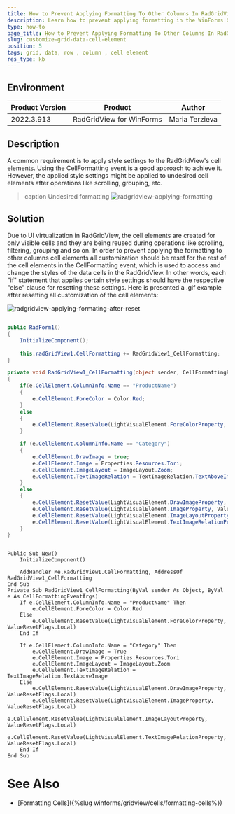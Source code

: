 ```yaml
---
title: How to Prevent Applying Formatting To Other Columns In RadGridView CellElements
description: Learn how to prevent applying formatting in the WinForms GridView cell elements.
type: how-to
page_title: How to Prevent Applying Formatting To Other Columns In RadGridView CellElements
slug: customize-grid-data-cell-element
position: 5
tags: grid, data, row , column , cell element
res_type: kb
---
```



## Environment
|Product Version|Product|Author|
|----|----|----|
|2022.3.913|RadGridView for WinForms|Maria Terzieva|

## Description

A common requirement is to apply style settings to the RadGridView's cell elements. Using the CellFormatting event is a good approach to achieve it. However, the applied style settings might be applied to undesired cell elements after operations like scrolling, grouping, etc. 

>caption Undesired formatting
![radgridview-applying-formatting](images/radgridview-applying-formatting.gif) 

## Solution

Due to UI virtualization in RadGridView, the cell elements are created for only visible cells and they are being reused during operations like scrolling, filtering, grouping and so on. 
In order to prevent applying the formatting to other columns cell elements all customization should be reset for the rest of the cell elements in the CellFormatting event, which is used to access and change the styles of the data cells  in the RadGridView. In other words, each "if" statement that applies certain style settings should have the respective "else" clause for resetting these settings.
Here is presented a .gif example after resetting all customization of the cell elements:

![radgridview-applying-formating-after-reset](images/radgridview-applying-formating-after-reset.gif) 

````C#

public RadForm1()
{
    InitializeComponent();
   
    this.radGridView1.CellFormatting += RadGridView1_CellFormatting;
}

private void RadGridView1_CellFormatting(object sender, CellFormattingEventArgs e)
{
    if(e.CellElement.ColumnInfo.Name == "ProductName")
    {
        e.CellElement.ForeColor = Color.Red;
    }
    else
    {
        e.CellElement.ResetValue(LightVisualElement.ForeColorProperty, ValueResetFlags.Local);
    }

    if (e.CellElement.ColumnInfo.Name == "Category")
    {
        e.CellElement.DrawImage = true;
        e.CellElement.Image = Properties.Resources.Tori;
        e.CellElement.ImageLayout = ImageLayout.Zoom;
        e.CellElement.TextImageRelation = TextImageRelation.TextAboveImage;
    }
    else
    {
        e.CellElement.ResetValue(LightVisualElement.DrawImageProperty, ValueResetFlags.Local);
        e.CellElement.ResetValue(LightVisualElement.ImageProperty, ValueResetFlags.Local);
        e.CellElement.ResetValue(LightVisualElement.ImageLayoutProperty, ValueResetFlags.Local);
        e.CellElement.ResetValue(LightVisualElement.TextImageRelationProperty, ValueResetFlags.Local);        
    }
}

````
````VB.NET

Public Sub New()
    InitializeComponent()

    AddHandler Me.RadGridView1.CellFormatting, AddressOf RadGridView1_CellFormatting
End Sub
Private Sub RadGridView1_CellFormatting(ByVal sender As Object, ByVal e As CellFormattingEventArgs)
    If e.CellElement.ColumnInfo.Name = "ProductName" Then
        e.CellElement.ForeColor = Color.Red
    Else
        e.CellElement.ResetValue(LightVisualElement.ForeColorProperty, ValueResetFlags.Local)
    End If

    If e.CellElement.ColumnInfo.Name = "Category" Then
        e.CellElement.DrawImage = True
        e.CellElement.Image = Properties.Resources.Tori
        e.CellElement.ImageLayout = ImageLayout.Zoom
        e.CellElement.TextImageRelation = TextImageRelation.TextAboveImage
    Else
        e.CellElement.ResetValue(LightVisualElement.DrawImageProperty, ValueResetFlags.Local)
        e.CellElement.ResetValue(LightVisualElement.ImageProperty, ValueResetFlags.Local)
        e.CellElement.ResetValue(LightVisualElement.ImageLayoutProperty, ValueResetFlags.Local)
        e.CellElement.ResetValue(LightVisualElement.TextImageRelationProperty, ValueResetFlags.Local)
    End If
End Sub

````

# See Also

* [Formatting Cells]({%slug winforms/gridview/cells/formatting-cells%})
